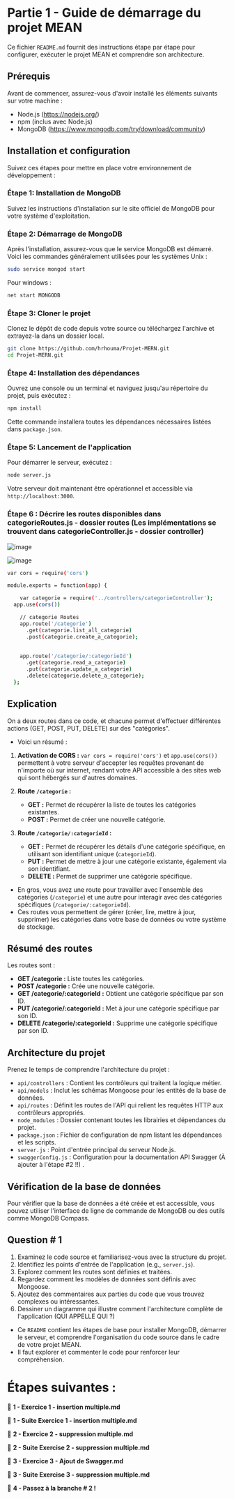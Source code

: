 # Partie 1 - Guide de démarrage du projet MEAN

Ce fichier `README.md` fournit des instructions étape par étape pour configurer, exécuter le projet MEAN et comprendre son architecture.

## Prérequis

Avant de commencer, assurez-vous d'avoir installé les éléments suivants sur votre machine :
- Node.js (https://nodejs.org/)
- npm (inclus avec Node.js)
- MongoDB (https://www.mongodb.com/try/download/community)

## Installation et configuration

Suivez ces étapes pour mettre en place votre environnement de développement :

### Étape 1: Installation de MongoDB

Suivez les instructions d'installation sur le site officiel de MongoDB pour votre système d'exploitation.

### Étape 2: Démarrage de MongoDB

Après l'installation, assurez-vous que le service MongoDB est démarré. Voici les commandes généralement utilisées pour les systèmes Unix :

```bash
sudo service mongod start
```

Pour windows : 

```bash
net start MONGODB
```

### Étape 3: Cloner le projet

Clonez le dépôt de code depuis votre source ou téléchargez l'archive et extrayez-la dans un dossier local.

```sh
git clone https://github.com/hrhouma/Projet-MERN.git
cd Projet-MERN.git
```

### Étape 4: Installation des dépendances

Ouvrez une console ou un terminal et naviguez jusqu'au répertoire du projet, puis exécutez :

```bash
npm install
```

Cette commande installera toutes les dépendances nécessaires listées dans `package.json`.

### Étape 5: Lancement de l'application

Pour démarrer le serveur, exécutez :

```bash
node server.js
```

Votre serveur doit maintenant être opérationnel et accessible via `http://localhost:3000`.

### Étape 6 : Décrire les routes disponibles dans categorieRoutes.js - dossier routes (Les implémentations se trouvent dans categorieController.js - dossier controller)

![image](https://github.com/hrhouma/Projet-MERN/assets/10111526/4b7e5e7b-5700-4c93-9af1-4facbe51b5d6)

![image](https://github.com/hrhouma/Projet-MERN/assets/10111526/23ce53ac-99e4-4ae0-8a48-afbca457cbd3)

```bash
var cors = require('cors')

module.exports = function(app) {

    var categorie = require('../controllers/categorieController');
  app.use(cors())

    // categorie Routes
    app.route('/categorie')
      .get(categorie.list_all_categorie)
      .post(categorie.create_a_categorie);
  
  
    app.route('/categorie/:categorieId')
      .get(categorie.read_a_categorie)
      .put(categorie.update_a_categorie)
      .delete(categorie.delete_a_categorie);
  };
```

## Explication 

On a deux routes dans ce code, et chacune permet d'effectuer différentes actions (GET, POST, PUT, DELETE) sur des "catégories". 
- Voici un résumé  :

1. **Activation de CORS :** `var cors = require('cors')` et `app.use(cors())` permettent à votre serveur d'accepter les requêtes provenant de n'importe où sur internet, rendant votre API accessible à des sites web qui sont hébergés sur d'autres domaines.

2. **Route `/categorie` :** 
   - **GET :** Permet de récupérer la liste de toutes les catégories existantes.
   - **POST :** Permet de créer une nouvelle catégorie.

3. **Route `/categorie/:categorieId` :**
   - **GET :** Permet de récupérer les détails d'une catégorie spécifique, en utilisant son identifiant unique (`categorieId`).
   - **PUT :** Permet de mettre à jour une catégorie existante, également via son identifiant.
   - **DELETE :** Permet de supprimer une catégorie spécifique.

- En gros, vous avez une route pour travailler avec l'ensemble des catégories (`/categorie`) et une autre pour interagir avec des catégories spécifiques (`/categorie/:categorieId`). 
- Ces routes vous permettent de gérer (créer, lire, mettre à jour, supprimer) les catégories dans votre base de données ou votre système de stockage.

## Résumé des routes
Les routes sont :

- **GET /categorie :** Liste toutes les catégories.
- **POST /categorie :** Crée une nouvelle catégorie.
- **GET /categorie/:categorieId :** Obtient une catégorie spécifique par son ID.
- **PUT /categorie/:categorieId :** Met à jour une catégorie spécifique par son ID.
- **DELETE /categorie/:categorieId :** Supprime une catégorie spécifique par son ID.

## Architecture du projet

Prenez le temps de comprendre l'architecture du projet :

- `api/controllers` : Contient les contrôleurs qui traitent la logique métier.
- `api/models` : Inclut les schémas Mongoose pour les entités de la base de données.
- `api/routes` : Définit les routes de l'API qui relient les requêtes HTTP aux contrôleurs appropriés.
- `node_modules` : Dossier contenant toutes les librairies et dépendances du projet.
- `package.json` : Fichier de configuration de npm listant les dépendances et les scripts.
- `server.js` : Point d'entrée principal du serveur Node.js.
- `swaggerConfig.js` : Configuration pour la documentation API Swagger (À ajouter à l'étape #2 !!) .

## Vérification de la base de données

Pour vérifier que la base de données a été créée et est accessible, vous pouvez utiliser l'interface de ligne de commande de MongoDB ou des outils comme MongoDB Compass.

## Question # 1

1. Examinez le code source et familiarisez-vous avec la structure du projet.
2. Identifiez les points d'entrée de l'application (e.g., `server.js`).
3. Explorez comment les routes sont définies et traitées.
4. Regardez comment les modèles de données sont définis avec Mongoose.
5. Ajoutez des commentaires aux parties du code que vous trouvez complexes ou intéressantes.
6. Dessiner un diagramme qui illustre comment l'architecture complète de l'application (QUI APPELLE QUI ?)



- Ce `README` contient les étapes de base pour installer MongoDB, démarrer le serveur, et comprendre l'organisation du code source dans le cadre de votre projet MEAN.
- Il faut explorer et commenter le code pour renforcer leur compréhension.

# Étapes suivantes  : 

🚀 **1 - Exercice 1 - insertion multiple.md**

🌟 **1 - Suite Exercice 1 - insertion multiple.md**

🚀 **2 - Exercice 2 - suppression multiple.md**

🌟 **2 - Suite Exercise 2 - suppression multiple.md**

🚀 **3 - Exercice 3 - Ajout de Swagger.md**

🌟 **3 - Suite Exercise 3 - suppression multiple.md**

🌈 **4 - Passez à la branche # 2 !**


     
